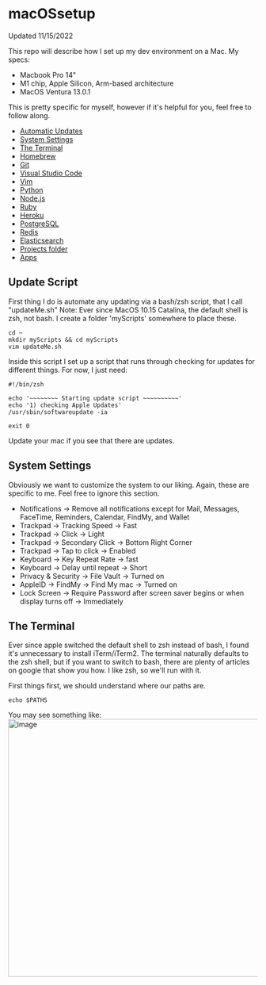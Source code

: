 # macOSsetup
Updated 11/15/2022

This repo will describe how I set up my dev environment on a Mac.
My specs:
 - Macbook Pro 14" 
 - M1 chip, Apple Silicon, Arm-based architecture
 - MacOS Ventura 13.0.1

This is pretty specific for myself, however if it's helpful for you, feel free to follow along. 

- [Automatic Updates](#update-script)
- [System Settings](#system-settings)
- [The Terminal](#the-terminal)
- [Homebrew](#homebrew)
- [Git](#git)
- [Visual Studio Code](#visual-studio-code)
- [Vim](#vim)
- [Python](#python)
- [Node.js](#nodejs)
- [Ruby](#ruby)
- [Heroku](#heroku)
- [PostgreSQL](#postgresql)
- [Redis](#redis)
- [Elasticsearch](#elasticsearch)
- [Projects folder](#projects-folder)
- [Apps](#apps)

## Update Script
First thing I do is automate any updating via a bash/zsh script, that I call "updateMe.sh"
Note: Ever since MacOS 10.15 Catalina, the default shell is zsh, not bash. 
I create a folder 'myScripts' somewhere to place these. 
```
cd ~
mkdir myScripts && cd myScripts
vim updateMe.sh
```

Inside this script I set up a script that runs through checking for updates for different things. For now, I just need:

```
#!/bin/zsh

echo '~~~~~~~~ Starting update script ~~~~~~~~~~'
echo '1) checking Apple Updates'
/usr/sbin/softwareupdate -ia

exit 0

```
Update your mac if you see that there are updates. 


## System Settings
Obviously we want to customize the system to our liking. Again, these are specific to me. Feel free to ignore this section.

- Notifications -> Remove all notifications except for Mail, Messages, FaceTime, Reminders, Calendar, FindMy, and Wallet
- Trackpad -> Tracking Speed -> Fast
- Trackpad -> Click -> Light
- Trackpad -> Secondary Click -> Bottom Right Corner
- Trackpad -> Tap to click -> Enabled
- Keyboard -> Key Repeat Rate -> fast
- Keyboard -> Delay until repeat -> Short
- Privacy & Security -> File Vault -> Turned on
- AppleID -> FindMy -> Find My mac -> Turned on
- Lock Screen -> Require Password after screen saver begins or when display turns off -> Immediately


## The Terminal
Ever since apple switched the default shell to zsh instead of bash, I found it's unnecessary to install iTerm/iTerm2. The terminal naturally defaults to the zsh shell, but if you want to switch to bash, there are plenty of articles on google that show you how. I like zsh, so we'll run with it. 

First things first, we should understand where our paths are. 

```
echo $PATHS
```

You may see something like:
<img width="520" alt="image" src="https://user-images.githubusercontent.com/19870859/202088798-219982d5-1b3c-45ba-8937-624dbbc170f6.png">

